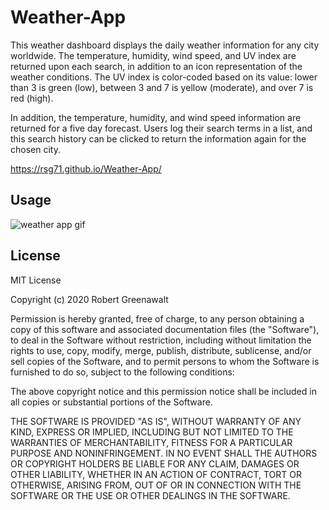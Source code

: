 # Weather-App


This weather dashboard displays the daily weather information for any city worldwide. The temperature, humidity, wind speed, and UV index are returned upon each search, in addition to an icon representation of the weather conditions. The UV index is color-coded based on its value: lower than 3 is green (low), between 3 and 7 is yellow (moderate), and over 7 is red (high).

In addition, the temperature, humidity, and wind speed information are returned for a five day forecast. Users log their search terms in a list, and this search history can be clicked to return the information again for the chosen city.

https://rsg71.github.io/Weather-App/

## Usage 

<img src="Weather App gif.gif"  alt="weather app gif">



## License

MIT License

Copyright (c) 2020 Robert Greenawalt

Permission is hereby granted, free of charge, to any person obtaining a copy of this software and associated documentation files (the "Software"), to deal in the Software without restriction, including without limitation the rights to use, copy, modify, merge, publish, distribute, sublicense, and/or sell copies of the Software, and to permit persons to whom the Software is furnished to do so, subject to the following conditions:

The above copyright notice and this permission notice shall be included in all copies or substantial portions of the Software.

THE SOFTWARE IS PROVIDED "AS IS", WITHOUT WARRANTY OF ANY KIND, EXPRESS OR IMPLIED, INCLUDING BUT NOT LIMITED TO THE WARRANTIES OF MERCHANTABILITY, FITNESS FOR A PARTICULAR PURPOSE AND NONINFRINGEMENT. IN NO EVENT SHALL THE AUTHORS OR COPYRIGHT HOLDERS BE LIABLE FOR ANY CLAIM, DAMAGES OR OTHER LIABILITY, WHETHER IN AN ACTION OF CONTRACT, TORT OR OTHERWISE, ARISING FROM, OUT OF OR IN CONNECTION WITH THE SOFTWARE OR THE USE OR OTHER DEALINGS IN THE SOFTWARE.